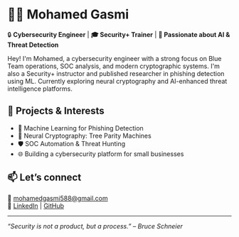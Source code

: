 # 👨‍💻 Mohamed Gasmi

🔒 **Cybersecurity Engineer** | **🎓 Security+ Trainer** | **🧠 Passionate about AI & Threat Detection**

Hey! I'm Mohamed, a cybersecurity engineer with a strong focus on Blue Team operations, SOC analysis, and modern cryptographic systems. I'm also a Security+ instructor and published researcher in phishing detection using ML. Currently exploring neural cryptography and AI-enhanced threat intelligence platforms.

## 🚀 Projects & Interests
- 🧠 Machine Learning for Phishing Detection
- 🔐 Neural Cryptography: Tree Parity Machines
- 🛡️ SOC Automation & Threat Hunting
- 🌐 Building a cybersecurity platform for small businesses

## 📫 Let’s connect
📧 mohamedgasmi588@gmail.com  
🔗 [LinkedIn](https://www.linkedin.com/in/mohamedgasmi/) | [GitHub](https://github.com/MohamedGasmi)

---

_“Security is not a product, but a process.” – Bruce Schneier_
